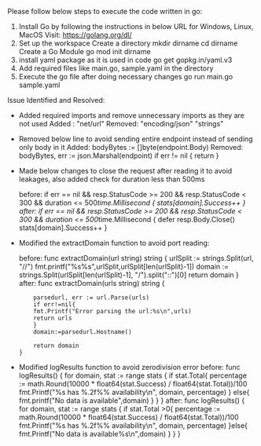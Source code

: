 Please follow below steps to execute the code written in go:
1. Install Go by following the instructions in below URL for Windows, Linux, MacOS
    Visit: https://golang.org/dl/
2. Set up the workspace
    Create a directory
      mkdir dirname
      cd dirname
    Create a Go Module
      go mod init dirname
3. install yaml package as it is used in code
    go get gopkg.in/yaml.v3
4. Add required files like main.go, sample.yaml in the directory
5. Execute the go file after doing necessary changes
    go run main.go sample.yaml


Issue Identified and Resolved:

- Added required imports and remove unnecessary imports as they are not used
    Added :
      "net/url" 
    Removed:
      "encoding/json"
      "strings"

-  Removed below line to avoid sending entire endpoint instead of sending only body in it
    Added:
      bodyBytes := []byte(endpoint.Body)
    Removed:
      bodyBytes, err := json.Marshal(endpoint)
      if err != nil {
        return
      } 
- Made below changes to close the request after reading it to avoid leakages, also added check for duration  less than 500ms

    before:
      if err == nil && resp.StatusCode >= 200 && resp.StatusCode < 300 && duration <= 500*time.Millisecond {
        stats[domain].Success++
      }
    after:
      if err == nil && resp.StatusCode >= 200 && resp.StatusCode < 300 && duration <= 500*time.Millisecond {
        defer resp.Body.Close()
        stats[domain].Success++
      }

- Modified the extractDomain function to avoid port reading:

    before:
      func extractDomain(url string) string {
        urlSplit := strings.Split(url, "//")
        fmt.printf("%s%s",urlSplit,urlSplit[len(urlSplit)-1])
        domain := strings.Split(urlSplit[len(urlSplit)-1], "/").split("::")[0]
        return domain
      }
    after:
      func extractDomain(urls string) string {

          parsedurl, err := url.Parse(urls)
          if err!=nil{
          fmt.Printf("Error parsing the url:%s\n",urls)
          return urls
          }
          domain:=parsedurl.Hostname()
          
          return domain
      }
- Modified logResults function to avoid zerodivision error
    before:
      func logResults() {
        for domain, stat := range stats {
          if stat.Total{
          percentage := math.Round(10000 * float64(stat.Success) / float64(stat.Total))/100
          fmt.Printf("%s has %.2f%% availability\n", domain, percentage)
          }
          else{
            fmt.printf("No data is available",domain)
          }
        }
      }
    after:
      func logResults() {
        for domain, stat := range stats {
          if stat.Total >0{
            percentage := math.Round(10000 * float64(stat.Success) / float64(stat.Total))/100
            fmt.Printf("%s has %.2f%% availability\n", domain, percentage)
          }else{
            fmt.Printf("No data is available%s\n",domain)
          }
        }
      }
